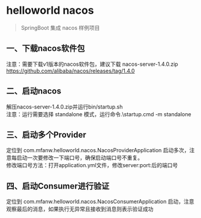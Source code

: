 # helloworld nacos

> SpringBoot 集成 nacos 样例项目

## 一、下载nacos软件包

注意：需要下载v1版本的nacos软件包，建议下载 nacos-server-1.4.0.zip
https://github.com/alibaba/nacos/releases/tag/1.4.0

## 二、启动nacos

解压nacos-server-1.4.0.zip并运行bin/startup.sh <br />
注意：运行需要选择 standalone 模式，运行命令.\startup.cmd -m standalone

## 三、启动多个Provider

定位到 com.mfanw.helloworld.nacos.NacosProviderApplication 启动多次，注意每启动一次要修改一下端口号，确保启动端口号不重复。<br />
修改端口号方法：打开application.yml文件，修改server:port:后的端口号

## 四、启动Consumer进行验证

定位到 com.mfanw.helloworld.nacos.NacosConsumerApplication 启动，注意观察最后的消息，如果执行无异常且接收到消息则表示验证成功
